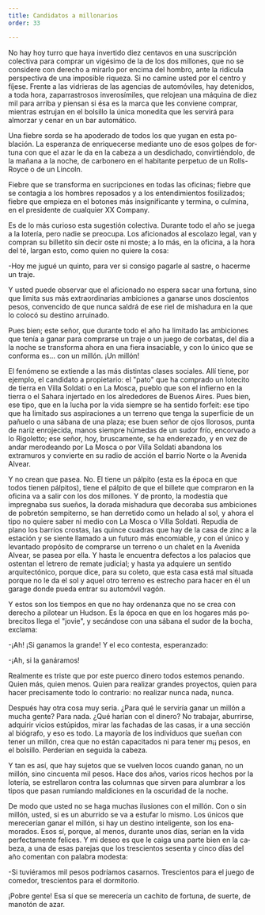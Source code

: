 ```yaml
---
title: Candidatos a millonarios
order: 33

---
```


No hay hoy turro que haya invertido diez centavos en una suscrip­ción colectiva para comprar un vigésimo de la de los dos millones, que no se considere con derecho a mirarlo por encima del hombro, ante la ridícula perspectiva de una imposible riqueza. Si no camine usted por el centro y fíjese. Frente a las vidrieras de las agencias de automóviles, hay detenidos, a toda hora, zaparrastrosos inverosímiles, que relojean una má­quina de diez mil para arriba y piensan si ésa es la marca que les conviene comprar, mientras estrujan en el bolsillo la única monedita que les servi­rá para almorzar y cenar en un bar automático.

Una fiebre sorda se ha apoderado de todos los que yugan en esta po­blación. La esperanza de enriquecerse mediante uno de esos golpes de for­tuna con que el azar le da en la cabeza a un desdichado, convirtiéndolo, de la mañana a la noche, de carbonero en el habitante perpetuo de un Rolls-Royce o de un Lincoln.

Fiebre que se transforma en sucripciones en todas las oficinas; fiebre que se contagia a los hombres reposados y a los entendimientos fosiliza­dos; fiebre que empieza en el botones más insignificante y termina, o cul­mina, en el presidente de cualquier XX Company.

Es de lo más curioso esta sugestión colectiva. Durante todo el año se juega a la lotería, pero nadie se preocupa. Los aficionados al escolazo legal, van y compran su billetito sin decir oste ni moste; a lo más, en la oficina, a la hora del té, largan esto, como quien no quiere la cosa:

-Hoy me jugué un quinto, para ver si consigo pagarle al sastre, o hacerme un traje.

Y usted puede observar que el aficionado no espera sacar una fortu­na, sino que limita sus más extraordinarias ambiciones a ganarse unos doscientos pesos, convencido de que nunca saldrá de ese riel de mishadura en la que lo colocó su destino arruinado.

Pues bien; este señor, que durante todo el año ha limitado las ambi­ciones que tenía a ganar para comprarse un traje o un juego de corbatas, del día a la noche se transforma ahora en una fiera insaciable, y con lo único que se conforma es... con un millón. ¡Un millón!

El fenómeno se extiende a las más distintas clases sociales. Allí tiene, por ejemplo, el candidato a propietario: el "pato" que ha comprado un lotecito de tierra en Villa Soldati o en La Mosca, pueblo que son el infier­no en la tierra o el Sahara injertado en los alrededores de Buenos Aires. Pues bien, ese tipo, que en la lucha por la vida siempre se ha sentido for­feit: ese tipo que ha limitado sus aspiraciones a un terreno que tenga la superficie de un pañuelo o una sábana de una plaza; ese buen señor de ojos llorosos, punta de nariz enrojecida, manos siempre húmedas de un sudor frío, encorvado a lo Rigoletto; ese señor, hoy, bruscamente, se ha enderezado, y en vez de andar merodeando por La Mosca o por Villa Sol­dati abandona los extramuros y convierte en su radio de acción el barrio Norte o la Avenida Alvear.

Y no crean que pasea. No. El tiene un pálpito (esta es la época en que todos tienen pálpitos), tiene el pálpito de que el billete que compra­ron en la oficina va a salir con los dos millones. Y de pronto, la modestia que impregnaba sus sueños, la dorada mishadura que decoraba sus ambi­ciones de pobretón sempiterno, se han derretido como un helado al sol,	 y ahora el tipo no quiere saber ni medio con La Mosca o Villa Soldati. Repudia de plano los barrios crostas, las quince cuadras que hay de la casa de zinc a la estación y se siente llamado a un futuro más encomiable, y con el único y levantado propósito de comprarse un terreno o un chalet en la Avenida Alvear, se pasea por ella. Y hasta le encuentra defectos a los palacios que ostentan el letrero de remate judicial; y hasta ya adquiere un sentido arquitectónico, porque dice, para su coleto, que esta casa está mal situada porque no le da el sol y aquel otro terreno es estrecho para hacer en él un garage donde pueda entrar su automóvil vagón.

Y estos son los tiempos en que no hay ordenanza que no se crea con derecho a pilotear un Hudson. Es la época en que en los hogares más po­brecitos llega el "jovie", y secándose con una sábana el sudor de la bo­cha, exclama:

-¡Ah! ¡Si ganamos la grande! 	Y el eco contesta, esperanzado: 	

-¡Ah, si la ganáramos!

Realmente es triste que por este puerco dinero todos estemos penan­do. Quien más, quien menos. Quien para realizar grandes proyectos, quien para hacer precisamente todo lo contrario: no realizar nunca nada, nun­ca.

Después hay otra cosa muy seria. ¿Para qué le serviría ganar un mi­llón a mucha gente? Para nada. ¿Qué harían con el dinero? No trabajar, aburrirse, adquirir vicios estúpidos, mirar las fachadas de las casas, ir a una sección al biógrafo, y eso es todo. La mayoría de los individuos que sueñan con tener un millón, crea que no están capacitados ni para tener m¡¡ pesos, en el bolsillo. Perderían en seguida la cabeza.

Y tan es así, que hay sujetos que se vuelven locos cuando ganan, no un millón, sino cincuenta mil pesos. Hace dos años, varios ricos hechos por la lotería, se estrellaron contra las columnas que sirven para alum­brar a los tipos que pasan rumiando maldiciones en la oscuridad de la noche.

De modo que usted no se haga muchas ilusiones con el millón. Con o sin millón, usted, si es un aburrido se va a estufar lo mismo. Los únicos que merecerían ganar el millón, si hay un destino inteligente, son los ena­morados. Esos sí, porque, al menos, durante unos días, serían en la vida perfectamente felices. Y mi deseo es que le caiga una parte bien en la ca­beza, a una de esas parejas que los trescientos sesenta y cinco días del año comentan con palabra modesta:

-Si tuviéramos mil pesos podríamos casarnos. Trescientos para el juego de comedor, trescientos para el dormitorio.

¡Pobre gente! Esa sí que se merecería un cachito de fortuna, de suer­te, de manotón de azar.
